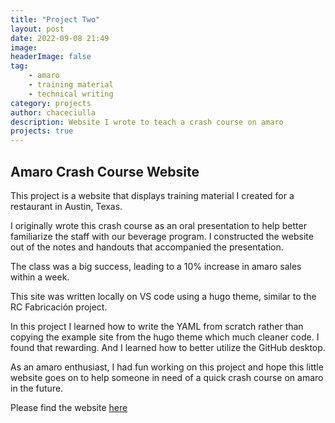 ```yaml
---
title: "Project Two"
layout: post
date: 2022-09-08 21:49
image:
headerImage: false
tag:
    - amaro
    - training material
    - technical writing
category: projects
author: chaceciulla
description: Website I wrote to teach a crash course on amaro
projects: true
---
```


## Amaro Crash Course Website

This project is a website that displays training material I created for a restaurant in Austin, Texas.

I originally wrote this crash course as an oral presentation to help better familiarize the staff with our beverage program. I constructed the website out of the notes and handouts that accompanied the presentation.

The class was a big success, leading to a 10% increase in amaro sales within a week.

This site was written locally on VS code using a hugo theme, similar to the RC Fabricación project.

In this project I learned how to write the YAML from scratch rather than copying the example site from the hugo theme which much cleaner code. I found that rewarding. And I learned how to better utilize the GitHub desktop.

As an amaro enthusiast, I had fun working on this project and hope this little website goes on to help someone in need of a quick crash course on amaro in the future.

Please find the website [here](https://amaro.pages.dev/)
